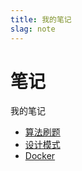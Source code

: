 ```yaml
---
title: 我的笔记
slag: note
---
```


# 笔记

我的笔记

* [算法刷题](/note/algorithmPractice)  
* [设计模式](/note/designPattern)
* [Docker](/note/docker)